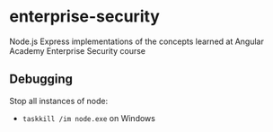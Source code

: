 # enterprise-security

Node.js Express implementations of the concepts learned at Angular Academy Enterprise Security course

## Debugging

Stop all instances of node:
- `taskkill /im node.exe` on Windows